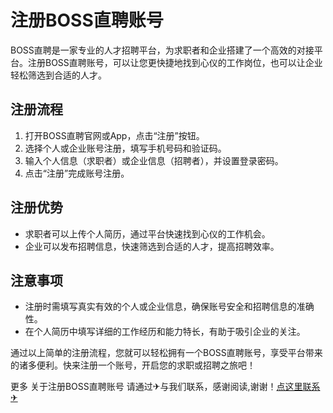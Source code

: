 # 注册BOSS直聘账号

BOSS直聘是一家专业的人才招聘平台，为求职者和企业搭建了一个高效的对接平台。注册BOSS直聘账号，可以让您更快捷地找到心仪的工作岗位，也可以让企业轻松筛选到合适的人才。

## 注册流程

1. 打开BOSS直聘官网或App，点击“注册”按钮。
2. 选择个人或企业账号注册，填写手机号码和验证码。
3. 输入个人信息（求职者）或企业信息（招聘者），并设置登录密码。
4. 点击“注册”完成账号注册。

## 注册优势

- 求职者可以上传个人简历，通过平台快速找到心仪的工作机会。
- 企业可以发布招聘信息，快速筛选到合适的人才，提高招聘效率。

## 注意事项

- 注册时需填写真实有效的个人或企业信息，确保账号安全和招聘信息的准确性。
- 在个人简历中填写详细的工作经历和能力特长，有助于吸引企业的关注。

通过以上简单的注册流程，您就可以轻松拥有一个BOSS直聘账号，享受平台带来的诸多便利。快来注册一个账号，开启您的求职或招聘之旅吧！

更多 关于注册BOSS直聘账号 请通过✈与我们联系，感谢阅读,谢谢！[点这里联系✈](https://www.k02.cc)